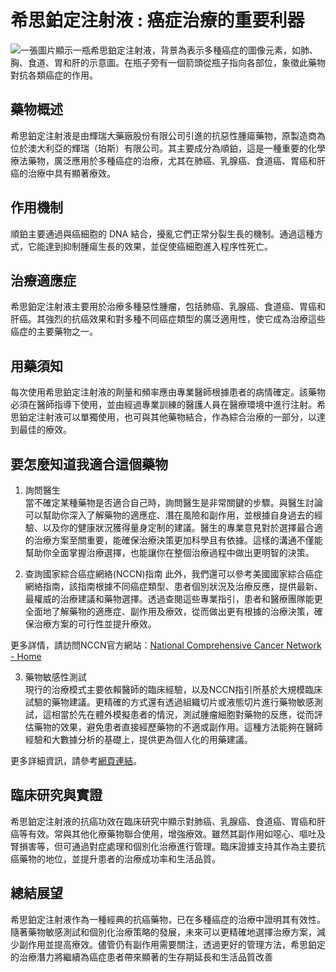 # 希思鉑定注射液 : 癌症治療的重要利器
![一張圖片顯示一瓶希思鉑定注射液，背景為表示多種癌症的圖像元素，如肺、胸、食道、胃和肝的示意圖。在瓶子旁有一個箭頭從瓶子指向各部位，象徵此藥物對抗各類癌症的作用。](https://i.imgur.com/NmjxAm5.jpeg)

## 藥物概述

希思鉑定注射液是由輝瑞大藥廠股份有限公司引進的抗惡性腫瘍藥物，原製造商為位於澳大利亞的輝瑞（珀斯）有限公司。其主要成分為順鉑，這是一種重要的化學療法藥物，廣泛應用於多種癌症的治療，尤其在肺癌、乳腺癌、食道癌、胃癌和肝癌的治療中具有顯著療效。

## 作用機制

順鉑主要通過與癌細胞的 DNA 結合，擾亂它們正常分裂生長的機制。通過這種方式，它能達到抑制腫瘍生長的效果，並促使癌細胞進入程序性死亡。

## 治療適應症

希思鉑定注射液主要用於治療多種惡性腫瘤，包括肺癌、乳腺癌、食道癌、胃癌和肝癌。其強烈的抗癌效果和對多種不同癌症類型的廣泛適用性，使它成為治療這些癌症的主要藥物之一。

## 用藥須知

每次使用希思鉑定注射液的劑量和頻率應由專業醫師根據患者的病情確定。該藥物必須在醫師指導下使用，並由經過專業訓練的醫護人員在醫療環境中進行注射。希思鉑定注射液可以單獨使用，也可與其他藥物結合，作為綜合治療的一部分，以達到最佳的療效。

## 要怎麼知道我適合這個藥物 

1. 詢問醫生  
當不確定某種藥物是否適合自己時，詢問醫生是非常關鍵的步驟。與醫生討論可以幫助你深入了解藥物的適應症、潛在風險和副作用，並根據自身過去的經驗、以及你的健康狀況獲得量身定制的建議。醫生的專業意見對於選擇最合適的治療方案至關重要，能確保治療決策更加科學且有依據。這樣的溝通不僅能幫助你全面掌握治療選擇，也能讓你在整個治療過程中做出更明智的決策。 

2. 查詢國家綜合癌症網絡(NCCN)指南
此外，我們還可以參考美國國家綜合癌症網絡指南，該指南根據不同癌症類型、患者個別狀況及治療反應，提供最新、最權威的治療建議和藥物選擇。透過查閱這些專業指引，患者和醫療團隊能更全面地了解藥物的適應症、副作用及療效，從而做出更有根據的治療決策，確保治療方案的可行性並提升療效。 

更多詳情，請訪問NCCN官方網站：[National Comprehensive Cancer Network - Home](https://www.nccn.org/)

3. 藥物敏感性測試  
現行的治療模式主要依賴醫師的臨床經驗，以及NCCN指引所基於大規模臨床試驗的藥物建議。更精確的方式還有透過組織切片或液態切片進行藥物敏感測試，這相當於先在體外模擬患者的情況，測試腫瘤細胞對藥物的反應，從而評估藥物的效果，避免患者直接經歷藥物的不適或副作用。這種方法能夠在醫師經驗和大數據分析的基礎上，提供更為個人化的用藥建議。

更多詳細資訊，請參考[網頁連結](https://info.cancerfree.io/)。

## 臨床研究與實證

希思鉑定注射液的抗癌功效在臨床研究中顯示對肺癌、乳腺癌、食道癌、胃癌和肝癌等有效。常與其他化療藥物聯合使用，增強療效。雖然其副作用如噁心、嘔吐及腎損害等，但可通過對症處理和個別化治療進行管理。臨床證據支持其作為主要抗癌藥物的地位，並提升患者的治療成功率和生活品質。

## 總結展望 

希思鉑定注射液作為一種經典的抗癌藥物，已在多種癌症的治療中證明其有效性。隨著藥物敏感測試和個別化治療策略的發展，未來可以更精確地選擇治療方案，減少副作用並提高療效。儘管仍有副作用需要關注，透過更好的管理方法，希思鉑定的治療潛力將繼續為癌症患者帶來顯著的生存期延長和生活品質改善
